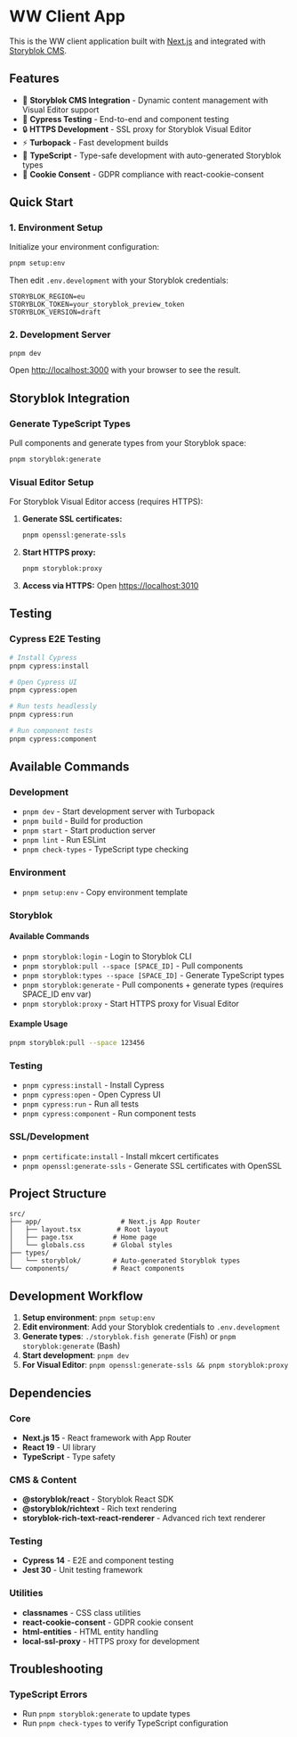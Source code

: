 # WW Client App

This is the WW client application built with [Next.js](https://nextjs.org) and integrated with [Storyblok CMS](https://www.storyblok.com/).

## Features

- 🎨 **Storyblok CMS Integration** - Dynamic content management with Visual Editor support
- 🧪 **Cypress Testing** - End-to-end and component testing
- 🔒 **HTTPS Development** - SSL proxy for Storyblok Visual Editor
- ⚡ **Turbopack** - Fast development builds
- 🎯 **TypeScript** - Type-safe development with auto-generated Storyblok types
- 🍪 **Cookie Consent** - GDPR compliance with react-cookie-consent

## Quick Start

### 1. Environment Setup

Initialize your environment configuration:

```bash
pnpm setup:env
```

Then edit `.env.development` with your Storyblok credentials:

```env
STORYBLOK_REGION=eu
STORYBLOK_TOKEN=your_storyblok_preview_token
STORYBLOK_VERSION=draft
```

### 2. Development Server

```bash
pnpm dev
```

Open [http://localhost:3000](http://localhost:3000) with your browser to see the result.

## Storyblok Integration

### Generate TypeScript Types

Pull components and generate types from your Storyblok space:

```bash
pnpm storyblok:generate
```

### Visual Editor Setup

For Storyblok Visual Editor access (requires HTTPS):

1. **Generate SSL certificates:**

   ```bash
   pnpm openssl:generate-ssls
   ```

2. **Start HTTPS proxy:**

   ```bash
   pnpm storyblok:proxy
   ```

3. **Access via HTTPS:**
   Open [https://localhost:3010](https://localhost:3010)

## Testing

### Cypress E2E Testing

```bash
# Install Cypress
pnpm cypress:install

# Open Cypress UI
pnpm cypress:open

# Run tests headlessly
pnpm cypress:run

# Run component tests
pnpm cypress:component
```

## Available Commands

### Development

- `pnpm dev` - Start development server with Turbopack
- `pnpm build` - Build for production
- `pnpm start` - Start production server
- `pnpm lint` - Run ESLint
- `pnpm check-types` - TypeScript type checking

### Environment

- `pnpm setup:env` - Copy environment template

### Storyblok

#### Available Commands

- `pnpm storyblok:login` - Login to Storyblok CLI
- `pnpm storyblok:pull --space [SPACE_ID]` - Pull components
- `pnpm storyblok:types --space [SPACE_ID]` - Generate TypeScript types
- `pnpm storyblok:generate` - Pull components + generate types (requires SPACE_ID env var)
- `pnpm storyblok:proxy` - Start HTTPS proxy for Visual Editor

#### Example Usage

```bash
pnpm storyblok:pull --space 123456
```

### Testing

- `pnpm cypress:install` - Install Cypress
- `pnpm cypress:open` - Open Cypress UI
- `pnpm cypress:run` - Run all tests
- `pnpm cypress:component` - Run component tests

### SSL/Development

- `pnpm certificate:install` - Install mkcert certificates
- `pnpm openssl:generate-ssls` - Generate SSL certificates with OpenSSL

## Project Structure

```
src/
├── app/                    # Next.js App Router
│   ├── layout.tsx         # Root layout
│   ├── page.tsx          # Home page
│   └── globals.css       # Global styles
├── types/
│   └── storyblok/        # Auto-generated Storyblok types
└── components/           # React components
```

## Development Workflow

1. **Setup environment**: `pnpm setup:env`
2. **Edit environment**: Add your Storyblok credentials to `.env.development`
3. **Generate types**: `./storyblok.fish generate` (Fish) or `pnpm storyblok:generate` (Bash)
4. **Start development**: `pnpm dev`
5. **For Visual Editor**: `pnpm openssl:generate-ssls && pnpm storyblok:proxy`

## Dependencies

### Core

- **Next.js 15** - React framework with App Router
- **React 19** - UI library
- **TypeScript** - Type safety

### CMS & Content

- **@storyblok/react** - Storyblok React SDK
- **@storyblok/richtext** - Rich text rendering
- **storyblok-rich-text-react-renderer** - Advanced rich text renderer

### Testing

- **Cypress 14** - E2E and component testing
- **Jest 30** - Unit testing framework

### Utilities

- **classnames** - CSS class utilities
- **react-cookie-consent** - GDPR cookie consent
- **html-entities** - HTML entity handling
- **local-ssl-proxy** - HTTPS proxy for development

## Troubleshooting

### TypeScript Errors

- Run `pnpm storyblok:generate` to update types
- Run `pnpm check-types` to verify TypeScript configuration
